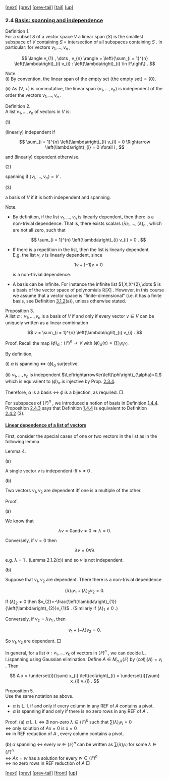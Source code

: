 [[next](MA10210se10.html)] [[prev](MA10210se8.html)] [[prev-tail](MA10210se8.html#tailMA10210se8.html)] [[tail](#tailMA10210se9.html)] [[up](MA10210ch2.html#MA10210se9.html)]

### 2.4 [Basis: spanning and independence](MA10210.html#QQ2-13-21)

Definition 1.  
For a subset $S$ of a vector space $V$ a linear span $\langle S \rangle$ is the smallest subspace of $V$ containing $S$ = intersection of all subspaces containing $S$ . In particular: for vectors $v_{1},\dots ,v_{n}$ ,

$$
\langle v_{1} , \dots  , v_{n} \rangle = \left\{\sum_{i = 1}^{n} \left(\lambda\right)_{i} v_{i} : \left(\lambda\right)_{i} \in 𝔽\right\} .
$$

Note.  
(i) By convention, the linear span of the empty set $\langle \text{the empty set} \rangle=\left\{ 0 \right\}$.

(ii) As (V, +) is commutative, the linear span $\langle v_{1} , \dots  , v_{n} \rangle$ is independent of the order the vectors $v_{1},\dots ,v_{n}$ .

Definition 2.  
A list $v_{1},\dots ,v_{n}$ of vectors in $V$ is:

(1)

(linearly) independent if

$$
\sum_{i = 1}^{n} \left(\lambda\right)_{i} v_{i} = 0 \Rightarrow \left(\lambda\right)_{i} = 0 \forall i ;
$$

and (linearly) dependent otherwise.

(2)

spanning if $\langle v_{1} , \dots  , v_{n} \rangle=V$ .

(3)

a basis of $V$ if it is both independent and spanning.

Note.  

*   By definition, if the list $v_{1},\dots ,v_{n}$ is linearly dependent, then there is a non-trivial dependence. That is, there exists scalars $\left(\lambda\right)_{1},\dots ,\left(\lambda\right)_{n}$ , which are not all zero, such that
    
    $$
    \sum_{i = 1}^{n} \left(\lambda\right)_{i} v_{i} = 0 .
    $$
    
*   If there is a repetition in the list, then the list is linearly dependent. E.g. the list $v,v$ is linearly dependent, since
    
    $$
    1 v + \left( - 1 \right) v = 0
    $$
    
    is a non-trivial dependence.
    
*   A basis can be infinite. For instance the infinite list $1,X,X^{2},\dots $ is a basis of the vector space of polynomials $ℝ\left[ X \right]$ . However, in this course we assume that a vector space is ”finite-dimensional” (i.e. it has a finite basis, see Definition [3.1.2](MA10210se12.html#x17-28006r2)(a)), unless otherwise stated.

Proposition 3.  
A list $\alpha:v_{1},\dots ,v_{n}$ is a basis of $V$ if and only if every vector $v\in V$ can be uniquely written as a linear combination

$$
v = \sum_{i = 1}^{n} \left(\lambda\right)_{i} v_{i} .
$$

Proof. Recall the map $\left(\phi\right)_{\alpha}:\left(𝔽\right)^{n}\rightarrow V$ with $\left(\phi\right)_{\alpha}\left( x \right)=\left(\sum\right)_{i}x_{i}v_{i}.$  

By definition,

(i) $\alpha$ is spanning $\Leftrightarrow$ $\left(\phi\right)_{\alpha}$ surjective.  

(ii) $v_{1},\dots ,v_{n}$ is independent $\LeftrightarrowKer\left(\phi\right)_{\alpha}=0,$ which is equivalent to $\left(\phi\right)_{\alpha}$ is injective by Prop. [2.3.4](MA10210se8.html#x12-20006r4).  

Therefore, $\alpha$ is a basis $\Leftrightarrow$ $\phi$ is a bijection, as required. □

For subspaces of $\left(𝔽\right)^{n}$ , we introduced a notion of basis in Definition [1.4.4](MA10210se4.html#x7-10005r4). Proposition [2.4.3](#x13-21003r3) says that Definition [1.4.4](MA10210se4.html#x7-10005r4) is equivalent to Definition [2.4.2](#x13-21002r2) (3).

#### [Linear dependence of a list of vectors](MA10210li1.html#QQ2-13-22)

First, consider the special cases of one or two vectors in the list as in the following lemma.

Lemma 4.  

(a)

A single vector $v$ is independent iff $v\neq 0$ .

(b)

Two vectors $v_{1},v_{2}$ are dependent iff one is a multiple of the other.

Proof.

(a)

We know that

$$
\lambda v = 0 \text{and} v \neq 0 \Rightarrow \lambda = 0 .
$$

Conversely, if $v=0$ then

$$
\lambda v = 0 \forall \lambda
$$

e.g. $\lambda=1$ . (Lemma 2.1.2(c)) and so $v$ is not independent.

(b)

Suppose that $v_{1},v_{2}$ are dependent. There there is a non-trivial dependence

$$
\left(\lambda\right)_{1} v_{1} + \left(\lambda\right)_{2} v_{2} = 0 .
$$

If $\left(\lambda\right)_{2}\neq 0$ then $v_{2}=-\frac{\left(\lambda\right)_{1}}{\left(\lambda\right)_{2}}v_{1}$ . (Similarly if $\left(\lambda\right)_{1}\neq 0$ .)

Conversely, if $v_{2}=\lambda v_{1}$ , then

$$
v_{1} + \left( - \lambda \right) v_{2} = 0 .
$$

So $v_{1},v_{2}$ are dependent. □

In general, for a list $\alpha:v_{1},\dots ,v_{k}$ of vectors in $\left(𝔽\right)^{n}$ , we can decide L. I./spanning using Gaussian elimination. Define $A\in M_{n , k}\left( 𝔽 \right)$ by $\left(col\right)_{i}\left( A \right)=v_{i}$ . Then

$$
A x = \underset{i}{\sum} x_{i} \left(col\right)_{i} = \underset{i}{\sum} x_{i} v_{i} .
$$

Proposition 5.  
Use the same notation as above.

*   $\alpha$ is L. I. if and only if every column in any REF of $A$ contains a pivot.
*   $\alpha$ is spanning if and only if there is no zero rows in any REF of $A$ .

Proof. (a) $\alpha$ L. I. $\Leftrightarrow$ $\nexists$ non-zero $\lambda\in\left(𝔽\right)^{k}$ such that $\sum\left(\lambda\right)_{i}v_{i}=0$  
$\Leftrightarrow$ only solution of $Ax=0$ is $x=0$  
$\Leftrightarrow$ in REF reduction of $A$ , every column contains a pivot.  

(b) $\alpha$ spanning $\Leftrightarrow$ every $w\in\left(𝔽\right)^{n}$ can be written as $\sum\left(\lambda\right)_{i}v_{i}$ for some $\lambda\in\left(𝔽\right)^{n}$  
$\Leftrightarrow$ $Ax=w$ has a solution for every $w\in\left(𝔽\right)^{n}$  
$\Leftrightarrow$ no zero rows in REF reduction of $A$ □

[[next](MA10210se10.html)] [[prev](MA10210se8.html)] [[prev-tail](MA10210se8.html#tailMA10210se8.html)] [[front](MA10210se9.html)] [[up](MA10210ch2.html#MA10210se9.html)]